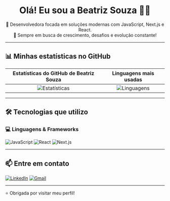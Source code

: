 <h1 align="center">Olá! Eu sou a Beatriz Souza 👩‍💻</h1>

<p align="center">
🌟 Desenvolvedora focada em soluções modernas com JavaScript, Next.js e React.<br>
🎯 Sempre em busca de crescimento, desafios e evolução constante!
</p>

---

## 📊 Minhas estatísticas no GitHub

| Estatísticas do GitHub de Beatriz Souza | Linguagens mais usadas |
|:--:|:--:|
| ![Estatísticas](https://github-readme-stats.vercel.app/api?username=souzabweatriz&show_icons=true&theme=dark&hide=issues) | ![Linguagens](https://github-readme-stats.vercel.app/api/top-langs/?username=souzabweatriz&layout=compact&theme=dark) |

---

## 🛠️ Tecnologias que utilizo

### 💻 Linguagens & Frameworks

![JavaScript](https://img.shields.io/badge/-JavaScript-F7DF1E?style=for-the-badge&logo=javascript&logoColor=black)
![React](https://img.shields.io/badge/-React-61DAFB?style=for-the-badge&logo=react&logoColor=black)
![Next.js](https://img.shields.io/badge/-Next.js-000000?style=for-the-badge&logo=next.js&logoColor=white)

---

## 📫 Entre em contato

[![LinkedIn](https://img.shields.io/badge/-LinkedIn-0A66C2?style=for-the-badge&logo=linkedin&logoColor=white)](https://www.linkedin.com/feed/?trk=guest_homepage-basic_google-one-tap-submit)
[![Gmail](https://img.shields.io/badge/-Email-D14836?style=for-the-badge&logo=gmail&logoColor=white)](mailto:ana.b.oliveira56@aluno.senai.br)

---

⭐ Obrigada por visitar meu perfil!

